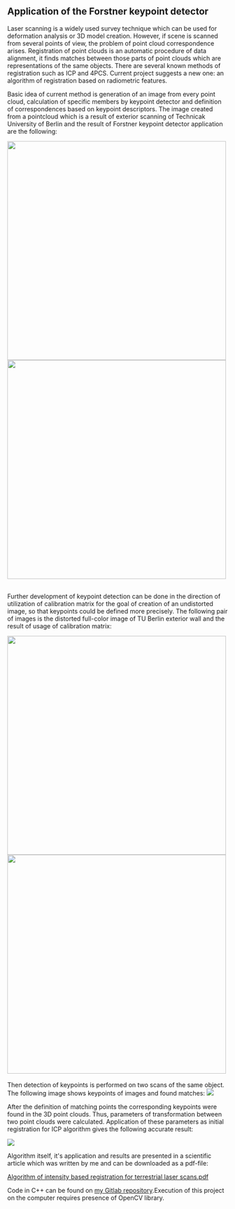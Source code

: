 <html>
<body>
	<h2>Application of the Forstner keypoint detector</h2>
	<p>Laser scanning is a widely used survey technique which can be used for deformation analysis or 3D model creation. However, if scene is scanned from several points of view, the problem of point cloud correspondence arises. Registration of point clouds is an automatic procedure of data alignment, it finds matches between those parts of point clouds which are representations of the same objects. There
	are several known methods of registration such as ICP and 4PCS. Current project suggests a new one: an algorithm of registration based on radiometric features.</p>
	<p>Basic idea of current method is generation of an image from every point cloud, calculation of specific members by keypoint detector and definition of correspondences based on keypoint descriptors. The image created from a pointcloud which is a result of exterior scanning of Technicak University of Berlin and the result of Forstner keypoint detector application are the following:</p>
	<img src="Result_rect_gray_str.PNG" width = "500">
	<img src="Result_image_with_kpts_gray.PNG" width = "500"> <br> <br>
	<p>Further development of keypoint detection can be done in the direction of utilization of calibration matrix for the goal of creation of an undistorted image, so that keypoints could be defined more precisely. The following pair of images is the distorted full-color image of TU Berlin exterior wall and the result of usage of calibration matrix:</p>
	<img src="Result_rect_RGB.PNG" width = "500">
	<img src="Result_proj_RGB.PNG" width = "500"> <br> <br>
	Then detection of keypoints is performed on two scans of the same object. The following image shows keypoints of images and found matches:
	<img src="forstner_rooms.PNG">
	<p>After the definition of matching points the corresponding keypoints were found in the 3D point clouds. Thus, parameters of transformation between two point clouds were calculated. Application of these parameters as initial registration for ICP algorithm gives the following accurate result:</p>
	<img src="forstner_registration_precise.PNG">	
	<p>Algorithm itself, it's application and results are presented in a scientific article which was written by me and can be downloaded as a pdf-file: </p> 
	<p><a href="https://gitlab.tubit.tu-berlin.de/kuramin/forstner_keypoints_detector/tree/master/images/Ransac.pdf">Algorithm of intensity based registration for terrestrial laser scans.pdf</a> </p>
	<p>Code in C++ can be found on <a href="https://gitlab.tubit.tu-berlin.de/users/kuramin/projects">my Gitlab repository</a>.Execution of this project on the computer requires presence of OpenCV library.</p>
</body>
</html>
